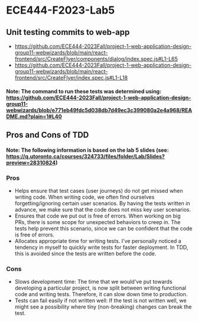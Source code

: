 # ECE444-F2023-Lab5

## Unit testing commits to web-app
- https://github.com/ECE444-2023Fall/project-1-web-application-design-group11-webwizards/blob/main/react-frontend/src/CreateFlyer/components/dialog/index.spec.js#L1-L65
- https://github.com/ECE444-2023Fall/project-1-web-application-design-group11-webwizards/blob/main/react-frontend/src/CreateFlyer/index.spec.js#L1-L18
#### Note: The command to run these tests was determined using: https://github.com/ECE444-2023Fall/project-1-web-application-design-group11-webwizards/blob/e771eb49fdc5d038db7d49ec3c399080a2e4a968/README.md?plain=1#L40

## Pros and Cons of TDD
#### Note: The following information is based on the lab 5 slides (see: https://q.utoronto.ca/courses/324733/files/folder/Lab/Slides?preview=28310824)
### Pros
- Helps ensure that test cases (user journeys) do not get missed when writing code. When writing code, we often find ourselves forgetting/ignoring certain user scenarios. By having the tests written in advance, we make sure that the code does not miss key user scenarios.
- Ensures that code we put out is free of errors. When working on big PRs, there is some scope for unexpected behaviors to creep in. The tests help prevent this scenario, since we can be confident that the code is free of errors.
- Allocates appropriate time for writing tests. I've personally noticed a tendency in myself to quickly write tests for faster deployment. In TDD, this is avoided since the tests are written before the code.

### Cons
- Slows development time: The time that we would've put towards developing a particular project, is now split between writing functional code and writing tests. Therefore, it can slow down time to production.
- Tests can fail easily if not written well: If the test is not written well, we might see a possibility where tiny (non-breaking) changes can break the test.
